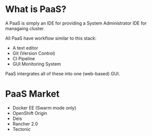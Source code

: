 # What is PaaS?

A PaaS is simply an IDE for providing a System Administrator IDE for managaing cluster.

All PaaS have workflow similar to this stack:

- A text editor
- Git (Version Control)
- CI Pipeline
- GUI Monitoring System

PaaS intergrates all of these into one (web-based) GUI.

# PaaS Market

- Docker EE (Swarm mode only)
- OpenShift Origin
- Deis
- Rancher 2.0
- Tectonic
